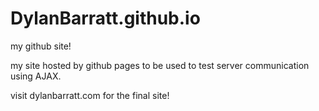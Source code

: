 # DylanBarratt.github.io
my github site!

my site hosted by github pages to be used to test server communication using AJAX.

visit dylanbarratt.com for the final site!
